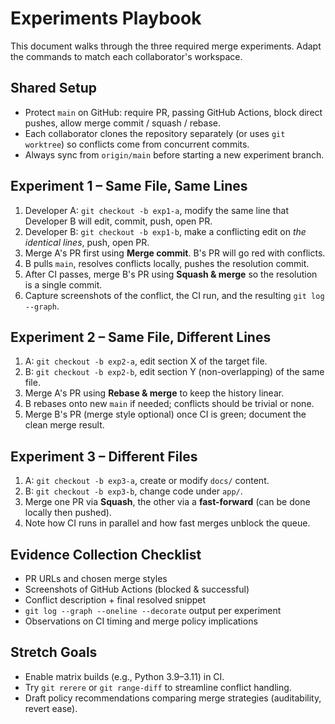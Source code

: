# Experiments Playbook

This document walks through the three required merge experiments. Adapt the commands to match each collaborator's workspace.

## Shared Setup
- Protect `main` on GitHub: require PR, passing GitHub Actions, block direct pushes, allow merge commit / squash / rebase.
- Each collaborator clones the repository separately (or uses `git worktree`) so conflicts come from concurrent commits.
- Always sync from `origin/main` before starting a new experiment branch.

## Experiment 1 – Same File, Same Lines
1. Developer A: `git checkout -b exp1-a`, modify the same line that Developer B will edit, commit, push, open PR.
2. Developer B: `git checkout -b exp1-b`, make a conflicting edit on *the identical lines*, push, open PR.
3. Merge A's PR first using **Merge commit**. B's PR will go red with conflicts.
4. B pulls `main`, resolves conflicts locally, pushes the resolution commit.
5. After CI passes, merge B's PR using **Squash & merge** so the resolution is a single commit.
6. Capture screenshots of the conflict, the CI run, and the resulting `git log --graph`.

## Experiment 2 – Same File, Different Lines
1. A: `git checkout -b exp2-a`, edit section X of the target file.
2. B: `git checkout -b exp2-b`, edit section Y (non-overlapping) of the same file.
3. Merge A's PR using **Rebase & merge** to keep the history linear.
4. B rebases onto new `main` if needed; conflicts should be trivial or none.
5. Merge B's PR (merge style optional) once CI is green; document the clean merge result.

## Experiment 3 – Different Files
1. A: `git checkout -b exp3-a`, create or modify `docs/` content.
2. B: `git checkout -b exp3-b`, change code under `app/`.
3. Merge one PR via **Squash**, the other via a **fast-forward** (can be done locally then pushed).
4. Note how CI runs in parallel and how fast merges unblock the queue.

## Evidence Collection Checklist
- PR URLs and chosen merge styles
- Screenshots of GitHub Actions (blocked & successful)
- Conflict description + final resolved snippet
- `git log --graph --oneline --decorate` output per experiment
- Observations on CI timing and merge policy implications

## Stretch Goals
- Enable matrix builds (e.g., Python 3.9–3.11) in CI.
- Try `git rerere` or `git range-diff` to streamline conflict handling.
- Draft policy recommendations comparing merge strategies (auditability, revert ease).
